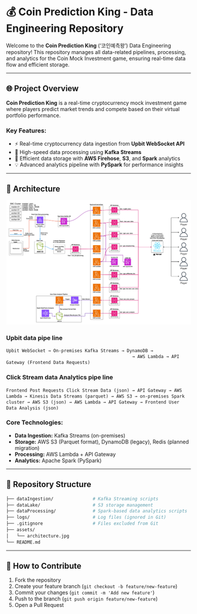 # 💰 **Coin Prediction King - Data Engineering Repository**

Welcome to the **Coin Prediction King** (‘코인예측왕’) Data Engineering repository! This repository manages all data-related pipelines, processing, and analytics for the Coin Mock Investment game, ensuring real-time data flow and efficient storage.

---

## 🌐 **Project Overview**

**Coin Prediction King** is a real-time cryptocurrency mock investment game where players predict market trends and compete based on their virtual portfolio performance.

### **Key Features:**
- ⚡ Real-time cryptocurrency data ingestion from **Upbit WebSocket API**
- 🚀 High-speed data processing using **Kafka Streams**
- 🌌 Efficient data storage with **AWS Firehose**, **S3**, and **Spark** analytics
- 💡 Advanced analytics pipeline with **PySpark** for performance insights

---

## 🚀 **Architecture**

![Coin Prediction King Architecture](assets/CoinKing_DataPipeLine_Architecture.jpg)

###  **Upbit data pipe line**
```
Upbit WebSocket → On-premises Kafka Streams → DynamoDB →
                                                → AWS Lambda → API Gateway (Frontend Data Requests)
```
###  **Click Stream data Analytics pipe line**
```
Frontend Post Requests Click Stream Data (json) → API Gateway → AWS Lambda → Kinesis Data Streams (parquet) → AWS S3 → on-premises Spark cluster → AWS S3 (json) → AWS Lambda → API Gateway → Frontend User Data Analysis (json)
```

### **Core Technologies:**
- **Data Ingestion:** Kafka Streams (on-premises)
- **Storage:** AWS S3 (Parquet format), DynamoDB (legacy), Redis (planned migration)
- **Processing:** AWS Lambda + API Gateway
- **Analytics:** Apache Spark (PySpark)

---

## 📁 **Repository Structure**

```bash
├── dataIngestion/               # Kafka Streaming scripts
├── dataLake/                    # S3 storage management
├── dataProcessing/              # Spark-based data analytics scripts
├── logs/                        # Log files (ignored in Git)
├── .gitignore                   # Files excluded from Git
├── assets/
│   └── architecture.jpg
└── README.md
```

---

## 🔧 **How to Contribute**

1. Fork the repository
2. Create your feature branch (`git checkout -b feature/new-feature`)
3. Commit your changes (`git commit -m 'Add new feature'`)
4. Push to the branch (`git push origin feature/new-feature`)
5. Open a Pull Request
